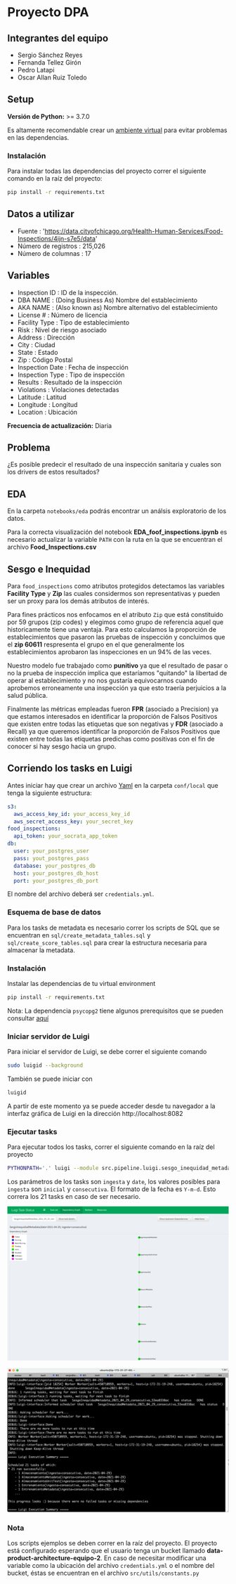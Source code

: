 # Proyecto DPA

## Integrantes del equipo

* Sergio Sánchez Reyes
* Fernanda Tellez Girón
* Pedro Latapi
* Oscar Allan Ruiz Toledo

## Setup

**Versión de Python:** >= 3.7.0

Es altamente recomendable crear un [ambiente virtual](https://docs.python.org/3/library/venv.html) para evitar problemas en las dependencias. 

### Instalación

Para instalar todas las dependencias del proyecto correr el siguiente comando en la raíz del proyecto:

```bash
pip install -r requirements.txt
```

## Datos a utilizar

* Fuente : 'https://data.cityofchicago.org/Health-Human-Services/Food-Inspections/4ijn-s7e5/data'
* Número de registros : 215,026
* Número de columnas : 17

## Variables

* Inspection ID : ID de la inspección.
* DBA NAME : (Doing Business As) Nombre del establecimiento
* AKA NAME : (Also known as) Nombre alternativo del establecimiento
* License # : Número de licencia 
* Facility Type : Tipo de establecimiento
* Risk : Nivel de riesgo asociado
* Address : Dirección
* City : Ciudad
* State : Estado
* Zip : Código Postal
* Inspection Date : Fecha de inspección
* Inspection Type : Tipo de inspección
* Results : Resultado de la inspección
* Violations : Violaciones detectadas
* Latitude : Latitud 
* Longitude : Longitud
* Location : Ubicación

**Frecuencia de actualización:** Diaria

## Problema 

¿Es posible predecir el resultado de una inspección sanitaria y cuales son los drivers de estos resultados?


## EDA

En la carpeta `notebooks/eda` podrás encontrar un análsis exploratorio de los datos.

Para la correcta visualización del notebook **EDA_foof_inspections.ipynb** es necesario actualizar
la variable `PATH` con la ruta en la que se encuentran el archivo **Food_Inspections.csv**

## Sesgo e Inequidad

Para `food_inspections` como atributos protegidos detectamos las variables **Facility Type** y **Zip** 
las cuales considermos son representativas y pueden ser un proxy para los demás atributos de interés.

Para fines prácticos nos enfocamos en el atributo `Zip` que está constituido por 59 grupos (zip codes) 
y elegimos como grupo de referencia aquel que historicamente tiene una ventaja. Para esto calculamos la 
proporción de establecimientos que pasaron las pruebas de inspección y concluimos que el **zip 60611**
respresenta el grupo en el que generalmente los establecimientos aprobaron las inspecciones 
en un 94% de las veces.

Nuestro modelo fue trabajado como **punitivo** ya que el resultado de pasar o no la prueba de inspección
implica que estaríamos "quitando" la libertad de operar al establecimiento y no nos gustaría equivocarnos
cuando aprobemos erroneamente una inspección ya que esto traería perjuicios a la salud pública.

Finalmente las métricas empleadas fueron **FPR** (asociado a Precision) ya que estamos interesados en 
identificar la proporción de Falsos Positivos que existen entre todas las etiquetas que son negativas y
**FDR** (asociado a Recall) ya que queremos identificar la proporción de Falsos Positivos que existen entre
todas las etiquetas predichas como positivas con el fin de conocer si hay sesgo hacia un grupo.


## Corriendo los tasks en Luigi

Antes iniciar hay que crear un archivo [Yaml](https://yaml.org/) en la carpeta `conf/local` que tenga la siguiente estructura:

```yaml
s3:
  aws_access_key_id: your_access_key_id
  aws_secret_access_key: your_secret_key
food_inspections:
  api_token: your_socrata_app_token
db:
  user: your_postgres_user
  pass: yout_postgres_pass
  database: your_postgres_db
  host: your_postgres_db_host
  port: your_postgres_db_port
```

El nombre del archivo deberá ser `credentials.yml`.

### Esquema de base de datos

Para los tasks de metadata es necesario correr los scripts de SQL que se encuentran en `sql/create_metadata_tables.sql` y `sql/create_score_tables.sql` para crear la estructura necesaria para almacenar la metadata.

### Instalación

Instalar las dependencias de tu virtual environment

```bash
pip install -r requirements.txt
```

Nota: La dependencia `psycopg2` tiene algunos prerequisitos que se pueden consultar [aquí](https://www.psycopg.org/docs/install.html#installation)

### Iniciar servidor de Luigi

Para iniciar el servidor de Luigi, se debe correr el siguiente comando

```bash
sudo luigid --background
```

También se puede iniciar con

```bash
luigid
```

A partir de este momento ya se puede acceder desde tu navegador a la interfaz gráfica de Luigi en la dirección http://localhost:8082

### Ejecutar tasks

Para ejecutar todos los tasks, correr el siguiente comando en la raíz del proyecto

```bash
PYTHONPATH='.' luigi --module src.pipeline.luigi.sesgo_inequidad_metadata SesgoInequidadMetadata --ingesta consecutiva --date "2021-04-29"
```

Los parámetros de los tasks son `ingesta` y `date`, los valores posibles para `ingesta` son `inicial` y `consecutiva`. El formato de la fecha es `Y-m-d`. Esto correra los 21 tasks en caso de ser necesario.

![](images/luigi_dag_sesgo.png)

![](images/luigi_sesgo.png)

### Nota

Los scripts ejemplos se deben correr en la raíz del proyecto. El proyecto está configurado esperando que el usuario tenga un bucket llamado **data-product-architecture-equipo-2**. En caso de necesitar modificar una variable como la ubicación del archivo `credentials.yml` o el nombre del bucket, éstas se encuentran en el archivo `src/utils/constants.py`
